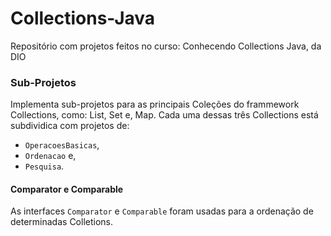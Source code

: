 # Collections-Java
Repositório com projetos feitos no curso: Conhecendo Collections Java, da DIO

### Sub-Projetos
Implementa sub-projetos para as principais Coleções do frammework Collections, como: List, Set e, Map.
Cada uma dessas três Collections está subdividica com projetos de:
- `OperacoesBasicas`,
- `Ordenacao` e,
- `Pesquisa`.

#### Comparator e Comparable
As interfaces `Comparator` e `Comparable` foram usadas para a ordenação de determinadas Colletions.
